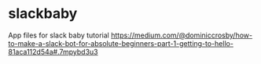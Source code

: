 # slackbaby
App files for slack baby tutorial
https://medium.com/@dominiccrosby/how-to-make-a-slack-bot-for-absolute-beginners-part-1-getting-to-hello-81aca112d54a#.7mpybd3u3

